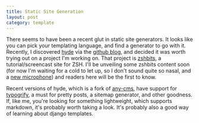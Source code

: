 ```yaml
--- 
title: Static Site Generation
layout: post
category: template
---
```

There seems to have been a recent glut in static site generators. It looks like you can pick your templating language, and find a generator to go with it. Recently, I discovered [hyde](http://github.com/lakshmivyas/hyde/tree/master "lakshmivyas's hyde at master - GitHub") via the [github blog](http://github.com/blog/342-hyde-the-python-static-site-generator "Hyde - The Python Static Site Generator - GitHub"), and decided it was worth trying out on a project I'm working on. That project is [zshbits](http://zshbits.com), a tutorial/screencast site for ZSH. I'll be unveiling some zshbits content soon (for now I'm waiting for a cold to let up, so I don't sound quite so nasal, and a [new microphone](http://www.samsontech.com/products/productpage.cfm?prodID=1904 "Samson Audio - C01U Recording Pak")) and readers here will be the first to know.

Recent versions of hyde, which is a fork of 
[any-cms](http://www.webmasterworld.com/content_management/3825584.htm "Any CMS with Feature Comparison function?"), have support for [typogrify](http://code.google.com/p/typogrify/ "typogrify - Google Code"), a must for pretty posts, a sitemap generator, and other goodness. If, like me, you're looking for something lightweight, which supports markdown, it's probably worth taking a look. It's probably also a good way of learning about django templates.
